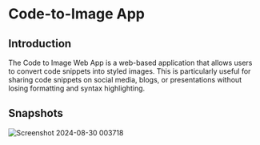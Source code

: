 # Code-to-Image App

## Introduction

The Code to Image Web App is a web-based application that allows users to convert code snippets into styled images. This is particularly useful for sharing code snippets on social media, blogs, or presentations without losing formatting and syntax highlighting.

## Snapshots

![Screenshot 2024-08-30 003718](https://github.com/user-attachments/assets/aa9e5939-3988-4946-be6a-d315cf497ddf)




